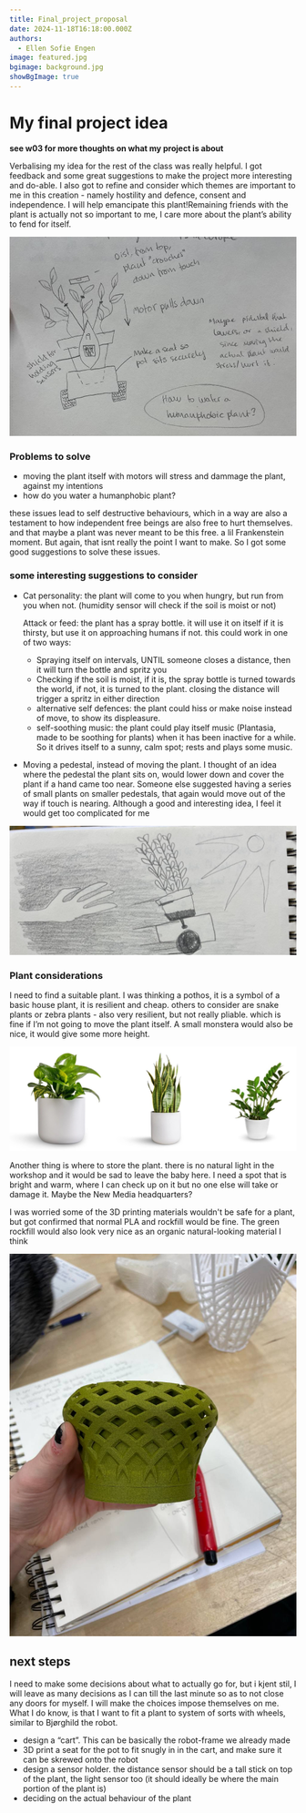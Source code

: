 ```yaml
---
title: Final_project_proposal
date: 2024-11-18T16:18:00.000Z
authors:
  - Ellen Sofie Engen
image: featured.jpg
bgimage: background.jpg
showBgImage: true
---
```

# My final project idea

**see w03 for more thoughts on what my project is about**

Verbalising my idea for the rest of the class was really helpful. I got feedback and some great suggestions to make the project more interesting and do-able. I also got to refine and consider which themes are important to me in this creation - namely hostility and defence, consent and independence. I will help emancipate this plant!Remaining friends with the plant is actually not so important to me, I care more about the plant’s ability to fend for itself.

![](sketch.jpg)

### Problems to solve

* moving the plant itself with motors will stress and dammage the plant, against my intentions
* how do you water a humanphobic plant?

these issues lead to self destructive behaviours, which in a way are also a testament to how independent free beings are also free to hurt themselves. and that maybe a plant was never meant to be this free. a lil Frankenstein moment. But again, that isnt really the point I want to make. So I got some good suggestions to solve these issues.

### some interesting suggestions to consider

* Cat personality: the plant will come to you when hungry, but run from you when not. (humidity sensor will check if the soil is moist or not)

  Attack or feed: the plant has a spray bottle. it will use it on itself if it is thirsty, but use it on approaching humans if not. this could work in one of two ways:

  * Spraying itself on intervals, UNTIL someone closes a distance, then it will turn the bottle and spritz you
  * Checking if the soil is moist, if it is, the spray bottle is turned towards the world, if not, it is turned to the plant. closing the distance will trigger a spritz in either direction
  * alternative self defences: the plant could hiss or make noise instead of move, to show its displeasure.
  * self-soothing music: the plant could play itself music (Plantasia, made to be soothing for plants) when it has been inactive for a while. So it drives itself to a sunny, calm spot; rests and plays some music.
* Moving a pedestal, instead of moving the plant. I thought of an idea where the pedestal the plant sits on, would lower down and cover the plant if a hand came too near. Someone else suggested having a series of small plants on smaller pedestals, that again would move out of the way if touch is nearing. Although a good and interesting idea, I feel it would get too complicated for me

![drawing of a hand reaching for a plant seemingly running away, towards the sun](drawing.jpg "plant runs away from touch, towards the light")

### Plant considerations

I need to find a suitable plant. I was thinking a pothos, it is a symbol of a basic house plant, it is resilient and cheap. others to consider are snake plants or zebra plants - also very resilient, but not really pliable. which is fine if I’m not going to move the plant itself. A small monstera would also be nice, it would give some more height.

![pothos, snake plant and zz plant](plants.jpeg "pothos, snake plant and zz plant")

Another thing is where to store the plant. there is no natural light in the workshop and it would be sad to leave the baby here. I need a spot that is bright and warm, where I can check up on it but no one else will take or damage it. Maybe the New Media headquarters?

I was worried some of the 3D printing materials wouldn't be safe for a plant, but got confirmed that normal PLA and rockfill would be fine. The green rockfill would also look very nice as an organic natural-looking material I think

![sample made from the green rock filament](green_rock_filament.jpg "Sample made from the green rock filament")

## next steps

I need to make some decisions about what to actually go for, but i kjent stil, I will leave as many decisions as I can till the last minute so as to not close any doors for myself. I will make the choices impose themselves on me. What I do know, is that I want to fit a plant to system of sorts with wheels, similar to Bjørghild the robot.

* design a “cart”. This can be basically the robot-frame we already made
* 3D print a seat for the pot to fit snugly in in the cart, and make sure it can be skrewed onto the robot
* design a sensor holder. the distance sensor should be a tall stick on top of the plant, the light sensor too (it should ideally be where the main portion of the plant is)
* deciding on the actual behaviour of the plant

